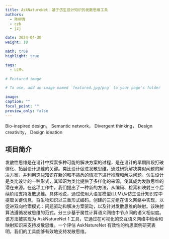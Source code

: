 ```yaml
---
title: AskNatureNet：基于仿生设计知识的发散思维工具
authors:
  - 陈柳青
  - czb
  - jzj

date: 2024-04-30
weight: 10

math: true
highlight: true

tags:
  - LLMs

# Featured image

# To use, add an image named `featured.jpg/png` to your page's folder

image:
caption: ""
focal_point: ""
preview_only: false
---
```


Bio-inspired design， Semantic network， Divergent thinking， Design creativity， Design ideation

<!--more-->

## 项目简介

发散性思维是在设计中探索多种可能的解决方案的过程，是在设计的早期阶段打破僵化、拓展设计思维的关键。类比设计促进发散思维，通过研究解决类似问题的解决方案，并利用这些知识在新的和不熟悉的情况下进行推理和解决问题。仿生设计是类比设计的一种形式，其知识为类比提供了多样化的来源，使其成为发散思维的潜在来源。在这项工作中，我们提出了一种新的方法，从编码、检索和映射三个后续阶段支持发散思维。具体地说，通过使用大语言模型(LLM)从仿生设计知识库中提取关键信息，将生物知识以三重形式编码。创建的三元组在语义网络中实现，以促进双向检索模式：问题驱动和解决方案驱动，以及针对发散思维的映射。该映射算法遵循发散思维的范式，分三步基于属性计算语义网络中节点间的语义相似度。该方法被实现为 AskNatureNet 1 工具，它通过在可视化的交互语义网络中检索和映射知识来支持发散思维。一个评估 AskNatureNet 有效性的构思案例研究表明，我们的工具能够有效地支持发散思维。
